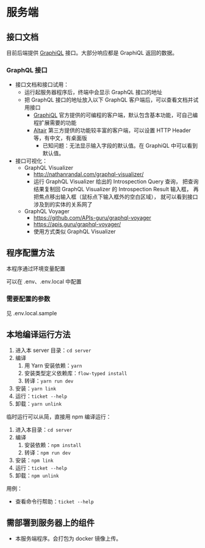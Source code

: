 # 服务端


## 接口文档

目前后端提供 [GraphiQL](https://github.com/graphql/graphiql) 接口。大部分响应都是 GraphiQL 返回的数据。

### GraphQL 接口

-   接口文档和接口试用：
    -   运行起服务器程序后，终端中会显示 GraphQL 接口的地址
    -   把 GraphQL 接口的地址放入以下 GraphQL 客户端后，可以查看文档并试用接口
        -   [GraphiQL](https://github.com/graphql/graphiql) 官方提供的可编程的客户端，默认包含基本功能，可自己编程扩展需要的功能
        -   [Altair](https://altair.sirmuel.design/) 第三方提供的功能较丰富的客户端，可以设置 HTTP Header 等，有中文，有桌面版
            -   已知问题：无法显示输入字段的默认值。在 GraphiQL 中可以看到默认值。
-   接口可视化：
    -   GraphQL Visualizer
        -   http://nathanrandal.com/graphql-visualizer/
        -   运行 GraphQL Visualizer 给出的 Introspection Query 查询，
            把查询结果复制回 GraphQL Visualizer 的 Introspection Result 输入框，
            再把焦点移出输入框（鼠标点下输入框外的空白区域），
            就可以看到接口涉及到的实体的关系网了
    -   GraphQL Voyager
        -   https://github.com/APIs-guru/graphql-voyager
        -   https://apis.guru/graphql-voyager/
        -   使用方式类似 GraphQL Visualizer

## 程序配置方法
本程序通过环境变量配置

可以在 .env、.env.local 中配置

### 需要配置的参数
见 .env.local.sample

## 本地编译运行方法

1.  进入本 server 目录：`cd server`
1.  编译
    1.  用 Yarn 安装依赖：`yarn`
    1.  安装类型定义依赖库：`flow-typed install`
    1.  转译：`yarn run dev`
1.  安装：`yarn link`
1.  运行：`ticket --help`
1.  卸载：`yarn unlink`

临时运行可以从简，直接用 npm 编译运行：
1.  进入本目录：`cd server`
1.  编译
    1.  安装依赖：`npm install`
    1.  转译：`npm run dev`
1.  安装：`npm link`
1.  运行：`ticket --help`
1.  卸载：`npm unlink`




用例：
-   查看命令行帮助：`ticket --help`


## 需部署到服务器上的组件
-   本服务端程序。会打包为 docker 镜像上传。
